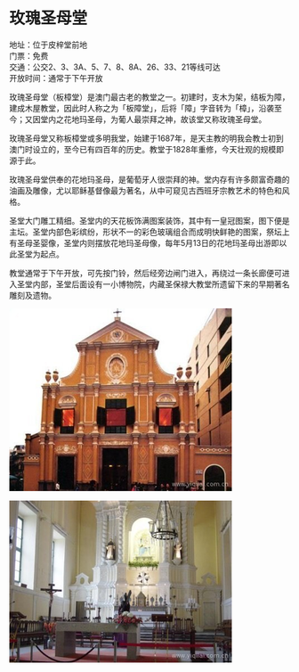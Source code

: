 # 玫瑰圣母堂  
地址：位于皮梓堂前地  
门票：免费  
交通：公交2、3、3A、5、7、8、8A、26、33、21等线可达  
开放时间：通常于下午开放  
  
玫瑰圣母堂（板樟堂）是澳门最古老的教堂之一。初建时，支木为架，结板为障，建成木屋教堂，因此时人称之为「板障堂」，后将「障」字音转为「樟」，沿袭至今；又因堂内之花地玛圣母，为葡人最崇拜之神，故该堂又称玫瑰圣母堂。  
  
玫瑰圣母堂又称板樟堂或多明我堂，始建于1687年，是天主教的明我会教士初到澳门时设立的，至今已有四百年的历史。教堂于1828年重修，今天壮观的规模即源于此。  
  
玫瑰圣母堂供奉的花地玛圣母，是葡萄牙人很崇拜的神。堂内存有许多颇富奇趣的油画及雕像，尤以耶稣基督像最为著名，从中可窥见古西班牙宗教艺术的特色和风格。  
  
圣堂大门雕工精细。圣堂内的天花板饰满图案装饰，其中有一皇冠图案，图下便是主坛。圣堂内部色彩缤纷，形状不一的彩色玻璃组合而成明快鲜艳的图案，祭坛上有圣母圣婴像，圣堂内则摆放花地玛圣母像，每年5月13日的花地玛圣母出游即以此圣堂为起点。  
  
教堂通常于下午开放，可先按门铃，然后经旁边闸门进入，再绕过一条长廊便可进入圣堂内部，圣堂后面设有一小博物院，内藏圣保禄大教堂所遗留下来的早期著名雕刻及遗物。  
  
![](https://raw.githubusercontent.com/szqq0512/Pic/main/img/202201212100169.png)  
  
![](https://raw.githubusercontent.com/szqq0512/Pic/main/img/202201212100168.png)  